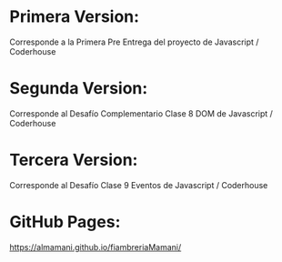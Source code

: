 # Primera Version:
Corresponde a la Primera Pre Entrega del proyecto de Javascript / Coderhouse

# Segunda Version:
Corresponde al Desafío Complementario Clase 8 DOM de Javascript / Coderhouse

# Tercera Version:
Corresponde al Desafío Clase 9 Eventos de Javascript / Coderhouse

# GitHub Pages:
https://almamani.github.io/fiambreriaMamani/
